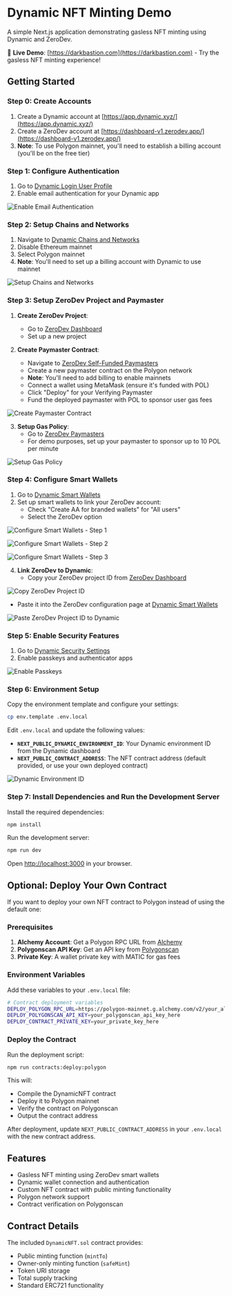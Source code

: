 # Dynamic NFT Minting Demo

A simple Next.js application demonstrating gasless NFT minting using Dynamic and ZeroDev.

🚀 **Live Demo**: [https://darkbastion.com](https://darkbastion.com) - Try the gasless NFT minting experience!

## Getting Started

### Step 0: Create Accounts

1. Create a Dynamic account at [https://app.dynamic.xyz/](https://app.dynamic.xyz/)
2. Create a ZeroDev account at [https://dashboard-v1.zerodev.app/](https://dashboard-v1.zerodev.app/)
3. **Note**: To use Polygon mainnet, you'll need to establish a billing account (you'll be on the free tier)

### Step 1: Configure Authentication

1. Go to [Dynamic Login User Profile](https://app.dynamic.xyz/dashboard/log-in-user-profile)
2. Enable email authentication for your Dynamic app

![Enable Email Authentication](./assets/enable-email-auth.png)

### Step 2: Setup Chains and Networks

1. Navigate to [Dynamic Chains and Networks](https://app.dynamic.xyz/dashboard/chains-and-networks)
2. Disable Ethereum mainnet
3. Select Polygon mainnet
4. **Note**: You'll need to set up a billing account with Dynamic to use mainnet

![Setup Chains and Networks](./assets/setup-chains-and-networks.png)

### Step 3: Setup ZeroDev Project and Paymaster

1. **Create ZeroDev Project**:
   - Go to [ZeroDev Dashboard](https://dashboard-v1.zerodev.app/)
   - Set up a new project

2. **Create Paymaster Contract**:
   - Navigate to [ZeroDev Self-Funded Paymasters](https://dashboard-v1.zerodev.app/self-funded-paymasters)
   - Create a new paymaster contract on the Polygon network
   - **Note**: You'll need to add billing to enable mainnets
   - Connect a wallet using MetaMask (ensure it's funded with POL)
   - Click "Deploy" for your Verifying Paymaster
   - Fund the deployed paymaster with POL to sponsor user gas fees

![Create Paymaster Contract](./assets/create-paymaster-contract.png)

3. **Setup Gas Policy**:
   - Go to [ZeroDev Paymasters](https://dashboard-v1.zerodev.app/paymasters)
   - For demo purposes, set up your paymaster to sponsor up to 10 POL per minute

![Setup Gas Policy](./assets/setup-gas-policy.png)

### Step 4: Configure Smart Wallets

1. Go to [Dynamic Smart Wallets](https://app.dynamic.xyz/dashboard/smart-wallets)
2. Set up smart wallets to link your ZeroDev account:
   - Check "Create AA for branded wallets" for "All users"
   - Select the ZeroDev option

![Configure Smart Wallets - Step 1](./assets/configure-smart-wallets-1.png)

![Configure Smart Wallets - Step 2](./assets/configure-smart-wallets-2.png)

![Configure Smart Wallets - Step 3](./assets/configure-smart-wallets-3.png)

4. **Link ZeroDev to Dynamic**:
   - Copy your ZeroDev project ID from [ZeroDev Dashboard](https://dashboard-v1.zerodev.app/)

![Copy ZeroDev Project ID](./assets/copy-zerodev-project-id.png)

   - Paste it into the ZeroDev configuration page at [Dynamic Smart Wallets](https://app.dynamic.xyz/dashboard/smart-wallets)

![Paste ZeroDev Project ID to Dynamic](./assets/paste-it-to-zerodev-config-in-dynamic.png)

### Step 5: Enable Security Features

1. Go to [Dynamic Security Settings](https://app.dynamic.xyz/dashboard/security)
2. Enable passkeys and authenticator apps

![Enable Passkeys](./assets/enable-passkeys.png)

### Step 6: Environment Setup

Copy the environment template and configure your settings:

```bash
cp env.template .env.local
```

Edit `.env.local` and update the following values:

- **`NEXT_PUBLIC_DYNAMIC_ENVIRONMENT_ID`**: Your Dynamic environment ID from the Dynamic dashboard
- **`NEXT_PUBLIC_CONTRACT_ADDRESS`**: The NFT contract address (default provided, or use your own deployed contract)

![Dynamic Environment ID](./assets/dynamic-env-id.png)

### Step 7: Install Dependencies and Run the Development Server

Install the required dependencies:

```bash
npm install
```

Run the development server:

```bash
npm run dev
```

Open [http://localhost:3000](http://localhost:3000) in your browser.

## Optional: Deploy Your Own Contract

If you want to deploy your own NFT contract to Polygon instead of using the default one:

### Prerequisites

1. **Alchemy Account**: Get a Polygon RPC URL from [Alchemy](https://www.alchemy.com/)
2. **Polygonscan API Key**: Get an API key from [Polygonscan](https://polygonscan.com/apis)
3. **Private Key**: A wallet private key with MATIC for gas fees

### Environment Variables

Add these variables to your `.env.local` file:

```bash
# Contract deployment variables
DEPLOY_POLYGON_RPC_URL=https://polygon-mainnet.g.alchemy.com/v2/your_alchemy_key_here
DEPLOY_POLYGONSCAN_API_KEY=your_polygonscan_api_key_here
DEPLOY_CONTRACT_PRIVATE_KEY=your_private_key_here
```

### Deploy the Contract

Run the deployment script:

```bash
npm run contracts:deploy:polygon
```

This will:
- Compile the DynamicNFT contract
- Deploy it to Polygon mainnet
- Verify the contract on Polygonscan
- Output the contract address

After deployment, update `NEXT_PUBLIC_CONTRACT_ADDRESS` in your `.env.local` with the new contract address.

## Features

- Gasless NFT minting using ZeroDev smart wallets
- Dynamic wallet connection and authentication
- Custom NFT contract with public minting functionality
- Polygon network support
- Contract verification on Polygonscan

## Contract Details

The included `DynamicNFT.sol` contract provides:
- Public minting function (`mintTo`)
- Owner-only minting function (`safeMint`)
- Token URI storage
- Total supply tracking
- Standard ERC721 functionality
